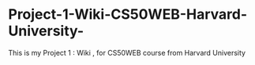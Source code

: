 # Project-1-Wiki-CS50WEB-Harvard-University-
This is my Project 1 : Wiki , for CS50WEB course from Harvard University 
